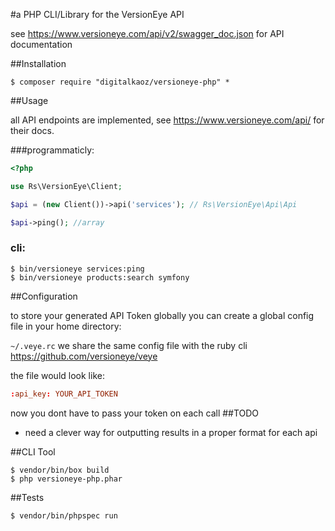 #a PHP CLI/Library for the VersionEye API

see https://www.versioneye.com/api/v2/swagger_doc.json for API documentation

##Installation

```
$ composer require "digitalkaoz/versioneye-php" *
```

##Usage

all API endpoints are implemented, see https://www.versioneye.com/api/ for their docs.


###programmaticly:

```php
<?php

use Rs\VersionEye\Client;

$api = (new Client())->api('services'); // Rs\VersionEye\Api\Api

$api->ping(); //array
```

### cli:

```
$ bin/versioneye services:ping
$ bin/versioneye products:search symfony
```

##Configuration

to store your generated API Token globally you can create a global config file in your home directory:

`~/.veye.rc` we share the same config file with the ruby cli https://github.com/versioneye/veye

the file would look like:

```rc
:api_key: YOUR_API_TOKEN
```

now you dont have to pass your token on each call
##TODO

* need a clever way for outputting results in a proper format for each api

##CLI Tool

```
$ vendor/bin/box build
$ php versioneye-php.phar
```

##Tests

```
$ vendor/bin/phpspec run
```